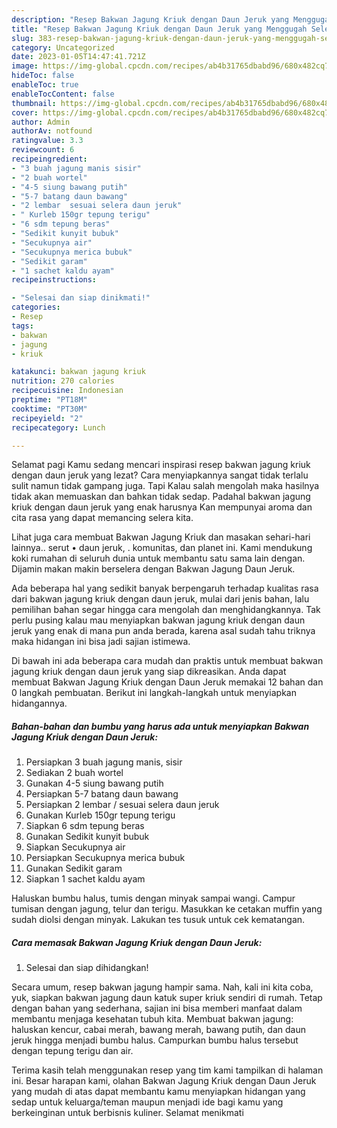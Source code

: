 ```yaml
---
description: "Resep Bakwan Jagung Kriuk dengan Daun Jeruk yang Menggugah Selera, Buat Buka Puasa Menggugah Selera"
title: "Resep Bakwan Jagung Kriuk dengan Daun Jeruk yang Menggugah Selera, Buat Buka Puasa Menggugah Selera"
slug: 383-resep-bakwan-jagung-kriuk-dengan-daun-jeruk-yang-menggugah-selera-buat-buka-puasa-menggugah-selera
category: Uncategorized
date: 2023-01-05T14:47:41.721Z
image: https://img-global.cpcdn.com/recipes/ab4b31765dbabd96/680x482cq70/bakwan-jagung-kriuk-dengan-daun-jeruk-foto-resep-utama.jpg
hideToc: false
enableToc: true
enableTocContent: false
thumbnail: https://img-global.cpcdn.com/recipes/ab4b31765dbabd96/680x482cq70/bakwan-jagung-kriuk-dengan-daun-jeruk-foto-resep-utama.jpg
cover: https://img-global.cpcdn.com/recipes/ab4b31765dbabd96/680x482cq70/bakwan-jagung-kriuk-dengan-daun-jeruk-foto-resep-utama.jpg
author: Admin
authorAv: notfound
ratingvalue: 3.3
reviewcount: 6
recipeingredient:
- "3 buah jagung manis sisir"
- "2 buah wortel"
- "4-5 siung bawang putih"
- "5-7 batang daun bawang"
- "2 lembar  sesuai selera daun jeruk"
- " Kurleb 150gr tepung terigu"
- "6 sdm tepung beras"
- "Sedikit kunyit bubuk"
- "Secukupnya air"
- "Secukupnya merica bubuk"
- "Sedikit garam"
- "1 sachet kaldu ayam"
recipeinstructions:

- "Selesai dan siap dinikmati!"
categories:
- Resep
tags:
- bakwan
- jagung
- kriuk

katakunci: bakwan jagung kriuk 
nutrition: 270 calories
recipecuisine: Indonesian
preptime: "PT18M"
cooktime: "PT30M"
recipeyield: "2"
recipecategory: Lunch

---
```



Selamat pagi Kamu sedang mencari inspirasi resep bakwan jagung kriuk dengan daun jeruk yang lezat? Cara menyiapkannya sangat tidak terlalu sulit namun tidak gampang juga. Tapi Kalau salah mengolah maka hasilnya tidak akan memuaskan dan bahkan tidak sedap. Padahal bakwan jagung kriuk dengan daun jeruk yang enak harusnya Kan mempunyai aroma dan cita rasa yang dapat memancing selera kita.


Lihat juga cara membuat Bakwan Jagung Kriuk dan masakan sehari-hari lainnya.. serut • daun jeruk, . komunitas, dan planet ini. Kami mendukung koki rumahan di seluruh dunia untuk membantu satu sama lain dengan. Dijamin makan makin berselera dengan Bakwan Jagung Daun Jeruk.

Ada beberapa hal yang sedikit banyak berpengaruh terhadap kualitas rasa dari bakwan jagung kriuk dengan daun jeruk, mulai dari jenis bahan, lalu pemilihan bahan segar hingga cara mengolah dan menghidangkannya. Tak perlu pusing kalau mau menyiapkan bakwan jagung kriuk dengan daun jeruk yang enak di mana pun anda berada, karena asal sudah tahu triknya maka hidangan ini bisa jadi sajian istimewa.


Di bawah ini ada beberapa cara mudah dan praktis untuk membuat bakwan jagung kriuk dengan daun jeruk yang siap dikreasikan. Anda dapat membuat Bakwan Jagung Kriuk dengan Daun Jeruk memakai 12 bahan dan 0 langkah pembuatan. Berikut ini langkah-langkah untuk menyiapkan hidangannya.

<!--inarticleads1-->

##### Bahan-bahan dan bumbu yang harus ada untuk menyiapkan Bakwan Jagung Kriuk dengan Daun Jeruk:

1. Persiapkan 3 buah jagung manis, sisir
1. Sediakan 2 buah wortel
1. Gunakan 4-5 siung bawang putih
1. Persiapkan 5-7 batang daun bawang
1. Persiapkan 2 lembar / sesuai selera daun jeruk
1. Gunakan  Kurleb 150gr tepung terigu
1. Siapkan 6 sdm tepung beras
1. Gunakan Sedikit kunyit bubuk
1. Siapkan Secukupnya air
1. Persiapkan Secukupnya merica bubuk
1. Gunakan Sedikit garam
1. Siapkan 1 sachet kaldu ayam


Haluskan bumbu halus, tumis dengan minyak sampai wangi. Campur tumisan dengan jagung, telur dan terigu. Masukkan ke cetakan muffin yang sudah diolsi dengan minyak. Lakukan tes tusuk untuk cek kematangan. 

<!--inarticleads2-->

##### Cara memasak Bakwan Jagung Kriuk dengan Daun Jeruk:


1. Selesai dan siap dihidangkan!

Secara umum, resep bakwan jagung hampir sama. Nah, kali ini kita coba, yuk, siapkan bakwan jagung daun katuk super kriuk sendiri di rumah. Tetap dengan bahan yang sederhana, sajian ini bisa memberi manfaat dalam membantu menjaga kesehatan tubuh kita. Membuat bakwan jagung: haluskan kencur, cabai merah, bawang merah, bawang putih, dan daun jeruk hingga menjadi bumbu halus. Campurkan bumbu halus tersebut dengan tepung terigu dan air. 

Terima kasih telah menggunakan resep yang tim kami tampilkan di halaman ini. Besar harapan kami, olahan Bakwan Jagung Kriuk dengan Daun Jeruk yang mudah di atas dapat membantu kamu menyiapkan hidangan yang sedap untuk keluarga/teman maupun menjadi ide bagi kamu yang berkeinginan untuk berbisnis kuliner. Selamat menikmati
